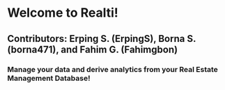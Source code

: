 # Welcome to Realti!

## Contributors: Erping S. (ErpingS), Borna S. (borna471), and Fahim G. (Fahimgbon)

### Manage your data and derive analytics from your Real Estate Management Database!